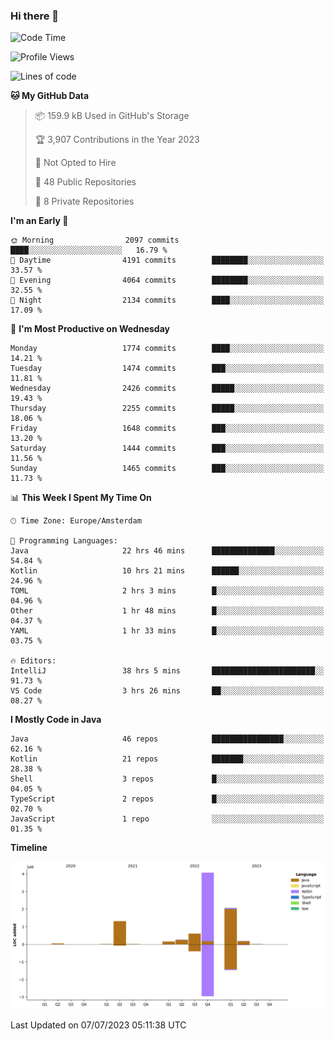 ### Hi there 👋


<!--START_SECTION:waka-->
![Code Time](http://img.shields.io/badge/Code%20Time-3%2C334%20hrs%2020%20mins-blue)

![Profile Views](http://img.shields.io/badge/Profile%20Views-15-blue)

![Lines of code](https://img.shields.io/badge/From%20Hello%20World%20I%27ve%20Written-8.7%20million%20lines%20of%20code-blue)

**🐱 My GitHub Data** 

> 📦 159.9 kB Used in GitHub's Storage 
 > 
> 🏆 3,907 Contributions in the Year 2023
 > 
> 🚫 Not Opted to Hire
 > 
> 📜 48 Public Repositories 
 > 
> 🔑 8 Private Repositories 
 > 
**I'm an Early 🐤** 

```text
🌞 Morning                2097 commits        ████░░░░░░░░░░░░░░░░░░░░░   16.79 % 
🌆 Daytime                4191 commits        ████████░░░░░░░░░░░░░░░░░   33.57 % 
🌃 Evening                4064 commits        ████████░░░░░░░░░░░░░░░░░   32.55 % 
🌙 Night                  2134 commits        ████░░░░░░░░░░░░░░░░░░░░░   17.09 % 
```
📅 **I'm Most Productive on Wednesday** 

```text
Monday                   1774 commits        ████░░░░░░░░░░░░░░░░░░░░░   14.21 % 
Tuesday                  1474 commits        ███░░░░░░░░░░░░░░░░░░░░░░   11.81 % 
Wednesday                2426 commits        █████░░░░░░░░░░░░░░░░░░░░   19.43 % 
Thursday                 2255 commits        █████░░░░░░░░░░░░░░░░░░░░   18.06 % 
Friday                   1648 commits        ███░░░░░░░░░░░░░░░░░░░░░░   13.20 % 
Saturday                 1444 commits        ███░░░░░░░░░░░░░░░░░░░░░░   11.56 % 
Sunday                   1465 commits        ███░░░░░░░░░░░░░░░░░░░░░░   11.73 % 
```


📊 **This Week I Spent My Time On** 

```text
🕑︎ Time Zone: Europe/Amsterdam

💬 Programming Languages: 
Java                     22 hrs 46 mins      ██████████████░░░░░░░░░░░   54.84 % 
Kotlin                   10 hrs 21 mins      ██████░░░░░░░░░░░░░░░░░░░   24.96 % 
TOML                     2 hrs 3 mins        █░░░░░░░░░░░░░░░░░░░░░░░░   04.96 % 
Other                    1 hr 48 mins        █░░░░░░░░░░░░░░░░░░░░░░░░   04.37 % 
YAML                     1 hr 33 mins        █░░░░░░░░░░░░░░░░░░░░░░░░   03.75 % 

🔥 Editors: 
IntelliJ                 38 hrs 5 mins       ███████████████████████░░   91.73 % 
VS Code                  3 hrs 26 mins       ██░░░░░░░░░░░░░░░░░░░░░░░   08.27 % 
```

**I Mostly Code in Java** 

```text
Java                     46 repos            ████████████████░░░░░░░░░   62.16 % 
Kotlin                   21 repos            ███████░░░░░░░░░░░░░░░░░░   28.38 % 
Shell                    3 repos             █░░░░░░░░░░░░░░░░░░░░░░░░   04.05 % 
TypeScript               2 repos             █░░░░░░░░░░░░░░░░░░░░░░░░   02.70 % 
JavaScript               1 repo              ░░░░░░░░░░░░░░░░░░░░░░░░░   01.35 % 
```



**Timeline**

![Lines of Code chart](https://raw.githubusercontent.com/powercasgamer/powercasgamer/master/assets/bar_graph.png)


 Last Updated on 07/07/2023 05:11:38 UTC
<!--END_SECTION:waka-->
